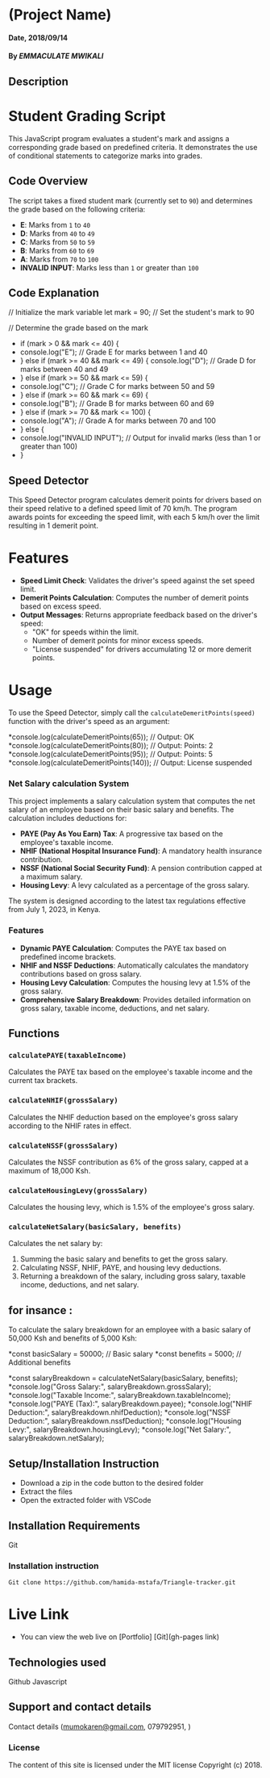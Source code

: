 # (Project Name)

#### Date, 2018/09/14

#### By *EMMACULATE MWIKALI*

## Description
# Student Grading Script

This JavaScript program evaluates a student's mark and assigns a corresponding grade based on predefined criteria. It demonstrates the use of conditional statements to categorize marks into grades.

## Code Overview

The script takes a fixed student mark (currently set to `90`) and determines the grade based on the following criteria:

- **E**: Marks from `1` to `40`
- **D**: Marks from `40` to `49`
- **C**: Marks from `50` to `59`
- **B**: Marks from `60` to `69`
- **A**: Marks from `70` to `100`
- **INVALID INPUT**: Marks less than `1` or greater than `100`

## Code Explanation

// Initialize the mark variable
let mark = 90; // Set the student's mark to 90

// Determine the grade based on the mark
* if (mark > 0 && mark <= 40) {
*    console.log("E"); // Grade E for marks between 1 and 40
* } else if (mark >= 40 && mark <= 49) {
    console.log("D"); // Grade D for marks between 40 and 49
* } else if (mark >= 50 && mark <= 59) {
*   console.log("C"); // Grade C for marks between 50 and 59
* } else if (mark >= 60 && mark <= 69) {
*    console.log("B"); // Grade B for marks between 60 and 69
* } else if (mark >= 70 && mark <= 100) {
*    console.log("A"); // Grade A for marks between 70 and 100
* } else {
*    console.log("INVALID INPUT"); // Output for invalid marks (less than 1 or greater than 100)
* }

## Speed Detector

This Speed Detector program calculates demerit points for drivers based on their speed relative to a defined speed limit of 70 km/h. The program awards points for exceeding the speed limit, with each 5 km/h over the limit resulting in 1 demerit point.

# Features

- **Speed Limit Check**: Validates the driver's speed against the set speed limit.
- **Demerit Points Calculation**: Computes the number of demerit points based on excess speed.
- **Output Messages**: Returns appropriate feedback based on the driver's speed:
  - "OK" for speeds within the limit.
  - Number of demerit points for minor excess speeds.
  - "License suspended" for drivers accumulating 12 or more demerit points.

# Usage

To use the Speed Detector, simply call the `calculateDemeritPoints(speed)` function with the driver's speed as an argument:

*console.log(calculateDemeritPoints(65));  // Output: OK
*console.log(calculateDemeritPoints(80));  // Output: Points: 2
*console.log(calculateDemeritPoints(95));  // Output: Points: 5
*console.log(calculateDemeritPoints(140)); // Output: License suspended


### Net Salary calculation System
This project implements a salary calculation system that computes the net salary of an employee based on their basic salary and benefits. The calculation includes deductions for:

- **PAYE (Pay As You Earn) Tax**: A progressive tax based on the employee's taxable income.
- **NHIF (National Hospital Insurance Fund)**: A mandatory health insurance contribution.
- **NSSF (National Social Security Fund)**: A pension contribution capped at a maximum salary.
- **Housing Levy**: A levy calculated as a percentage of the gross salary.

The system is designed according to the latest tax regulations effective from July 1, 2023, in Kenya. 

### Features

- **Dynamic PAYE Calculation**: Computes the PAYE tax based on predefined income brackets.
- **NHIF and NSSF Deductions**: Automatically calculates the mandatory contributions based on gross salary.
- **Housing Levy Calculation**: Computes the housing levy at 1.5% of the gross salary.
- **Comprehensive Salary Breakdown**: Provides detailed information on gross salary, taxable income, deductions, and net salary.

## Functions

### `calculatePAYE(taxableIncome)`

Calculates the PAYE tax based on the employee's taxable income and the current tax brackets.

### `calculateNHIF(grossSalary)`

Calculates the NHIF deduction based on the employee's gross salary according to the NHIF rates in effect.

### `calculateNSSF(grossSalary)`

Calculates the NSSF contribution as 6% of the gross salary, capped at a maximum of 18,000 Ksh.

### `calculateHousingLevy(grossSalary)`

Calculates the housing levy, which is 1.5% of the employee's gross salary.

### `calculateNetSalary(basicSalary, benefits)`

Calculates the net salary by:
1. Summing the basic salary and benefits to get the gross salary.
2. Calculating NSSF, NHIF, PAYE, and housing levy deductions.
3. Returning a breakdown of the salary, including gross salary, taxable income, deductions, and net salary.

## for insance :

To calculate the salary breakdown for an employee with a basic salary of 50,000 Ksh and benefits of 5,000 Ksh:

*const basicSalary = 50000;  // Basic salary
*const benefits = 5000;      // Additional benefits

*const salaryBreakdown = calculateNetSalary(basicSalary, benefits);
*console.log("Gross Salary:", salaryBreakdown.grossSalary);
*console.log("Taxable Income:", salaryBreakdown.taxableIncome);
*console.log("PAYE (Tax):", salaryBreakdown.payee);
*console.log("NHIF Deduction:", salaryBreakdown.nhifDeduction);
*console.log("NSSF Deduction:", salaryBreakdown.nssfDeduction);
*console.log("Housing Levy:", salaryBreakdown.housingLevy);
*console.log("Net Salary:", salaryBreakdown.netSalary);



## Setup/Installation Instruction
* Download a zip in the code button to the desired folder
* Extract the files
* Open the extracted folder with VSCode

## Installation Requirements
Git

### Installation instruction
```
Git clone https://github.com/hamida-mstafa/Triangle-tracker.git

```

# Live Link
* You can view the web live on [Portfolio]
[Git](gh-pages link)

## Technologies used
Github
Javascript

## Support and contact details
Contact details (mumokaren@gmail.com, 079792951, )

### License
The content of this site is licensed under the MIT license
Copyright (c) 2018.



















